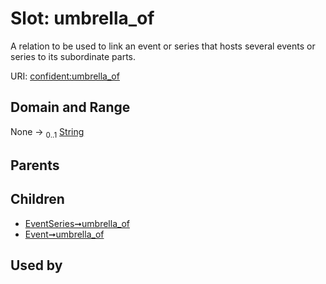 
# Slot: umbrella_of


A relation to be used to link an event or series that hosts several events or series to its subordinate parts.

URI: [confident:umbrella_of](https://raw.githubusercontent.com/TIBHannover/ConfIDent_schema/main/src/linkml/confident_schema.yaml#umbrella_of)


## Domain and Range

None &#8594;  <sub>0..1</sub> [String](types/String.md)

## Parents


## Children

 *  [EventSeries➞umbrella_of](EventSeries_umbrella_of.md)
 *  [Event➞umbrella_of](Event_umbrella_of.md)

## Used by

